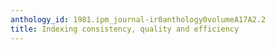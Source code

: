 ```yaml
---
anthology_id: 1981.ipm_journal-ir0anthology0volumeA17A2.2
title: Indexing consistency, quality and efficiency
---
```

